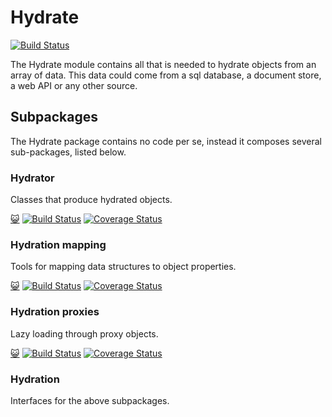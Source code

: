 # Hydrate

[![Build Status](https://travis-ci.org/Stratadox/Hydrate.svg?branch=master)](https://travis-ci.org/Stratadox/Hydrate)

The Hydrate module contains all that is needed to hydrate objects from an array
of data. This data could come from a sql database, a document store, a web API 
or any other source.

## Subpackages
The Hydrate package contains no code per se, instead it composes several sub-packages, listed below.

### Hydrator
Classes that produce hydrated objects.

[:smiley_cat:](https://github.com/Stratadox/Hydrator)
[![Build Status](https://travis-ci.org/Stratadox/Hydrator.svg?branch=master)](https://travis-ci.org/Stratadox/Hydrator)
[![Coverage Status](https://coveralls.io/repos/github/Stratadox/Hydrator/badge.svg?branch=master)](https://coveralls.io/github/Stratadox/Hydrator?branch=master)

### Hydration mapping
Tools for mapping data structures to object properties.

[:smiley_cat:](https://github.com/Stratadox/HydrationMapping)
[![Build Status](https://travis-ci.org/Stratadox/HydrationMapping.svg?branch=master)](https://travis-ci.org/Stratadox/HydrationMapping)
[![Coverage Status](https://coveralls.io/repos/github/Stratadox/HydrationMapping/badge.svg?branch=master)](https://coveralls.io/github/Stratadox/HydrationMapping?branch=master)


### Hydration proxies
Lazy loading through proxy objects.

[:smiley_cat:](https://github.com/Stratadox/HydrationProxies)
[![Build Status](https://travis-ci.org/Stratadox/HydrationProxies.svg?branch=master)](https://travis-ci.org/Stratadox/HydrationProxies)
[![Coverage Status](https://coveralls.io/repos/github/Stratadox/HydrationProxies/badge.svg?branch=master)](https://coveralls.io/github/Stratadox/HydrationProxies?branch=master)

### Hydration 
Interfaces for the above subpackages.
